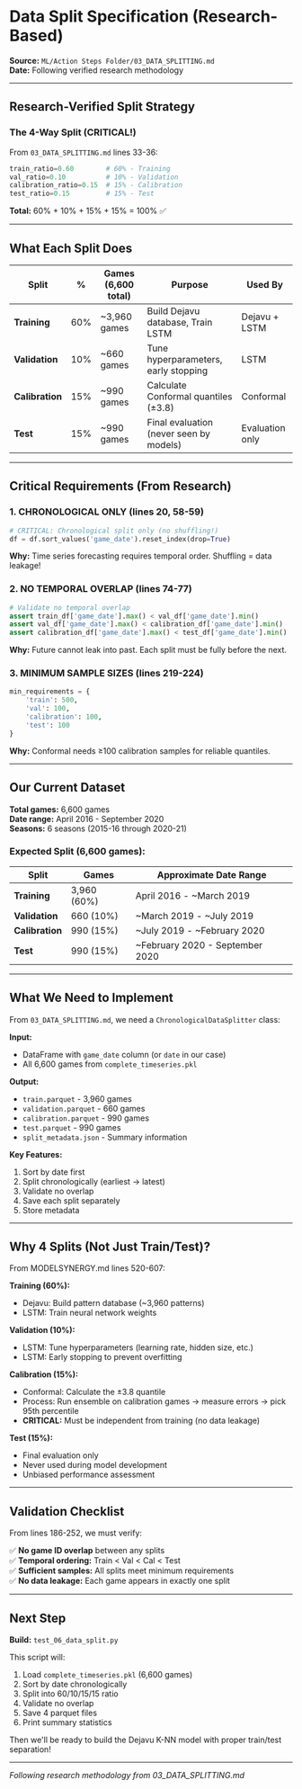 # Data Split Specification (Research-Based)

**Source:** `ML/Action Steps Folder/03_DATA_SPLITTING.md`  
**Date:** Following verified research methodology

---

## Research-Verified Split Strategy

### The 4-Way Split (CRITICAL!)

From `03_DATA_SPLITTING.md` lines 33-36:

```python
train_ratio=0.60        # 60% - Training
val_ratio=0.10          # 10% - Validation  
calibration_ratio=0.15  # 15% - Calibration
test_ratio=0.15         # 15% - Test
```

**Total:** 60% + 10% + 15% + 15% = 100% ✅

---

## What Each Split Does

| Split | % | Games (6,600 total) | Purpose | Used By |
|-------|---|---------------------|---------|---------|
| **Training** | 60% | ~3,960 games | Build Dejavu database, Train LSTM | Dejavu + LSTM |
| **Validation** | 10% | ~660 games | Tune hyperparameters, early stopping | LSTM |
| **Calibration** | 15% | ~990 games | Calculate Conformal quantiles (±3.8) | Conformal |
| **Test** | 15% | ~990 games | Final evaluation (never seen by models) | Evaluation only |

---

## Critical Requirements (From Research)

### 1. **CHRONOLOGICAL ONLY** (lines 20, 58-59)
```python
# CRITICAL: Chronological split only (no shuffling!)
df = df.sort_values('game_date').reset_index(drop=True)
```

**Why:** Time series forecasting requires temporal order. Shuffling = data leakage!

### 2. **NO TEMPORAL OVERLAP** (lines 74-77)
```python
# Validate no temporal overlap
assert train_df['game_date'].max() < val_df['game_date'].min()
assert val_df['game_date'].max() < calibration_df['game_date'].min()
assert calibration_df['game_date'].max() < test_df['game_date'].min()
```

**Why:** Future cannot leak into past. Each split must be fully before the next.

### 3. **MINIMUM SAMPLE SIZES** (lines 219-224)
```python
min_requirements = {
    'train': 500,
    'val': 100,
    'calibration': 100,
    'test': 100
}
```

**Why:** Conformal needs ≥100 calibration samples for reliable quantiles.

---

## Our Current Dataset

**Total games:** 6,600 games  
**Date range:** April 2016 - September 2020  
**Seasons:** 6 seasons (2015-16 through 2020-21)

### Expected Split (6,600 games):

| Split | Games | Approximate Date Range |
|-------|-------|------------------------|
| **Training** | 3,960 (60%) | April 2016 - ~March 2019 |
| **Validation** | 660 (10%) | ~March 2019 - ~July 2019 |
| **Calibration** | 990 (15%) | ~July 2019 - ~February 2020 |
| **Test** | 990 (15%) | ~February 2020 - September 2020 |

---

## What We Need to Implement

From `03_DATA_SPLITTING.md`, we need a `ChronologicalDataSplitter` class:

**Input:**
- DataFrame with `game_date` column (or `date` in our case)
- All 6,600 games from `complete_timeseries.pkl`

**Output:**
- `train.parquet` - 3,960 games
- `validation.parquet` - 660 games
- `calibration.parquet` - 990 games
- `test.parquet` - 990 games
- `split_metadata.json` - Summary information

**Key Features:**
1. Sort by date first
2. Split chronologically (earliest → latest)
3. Validate no overlap
4. Save each split separately
5. Store metadata

---

## Why 4 Splits (Not Just Train/Test)?

From MODELSYNERGY.md lines 520-607:

**Training (60%):**
- Dejavu: Build pattern database (~3,960 patterns)
- LSTM: Train neural network weights

**Validation (10%):**
- LSTM: Tune hyperparameters (learning rate, hidden size, etc.)
- LSTM: Early stopping to prevent overfitting

**Calibration (15%):**
- Conformal: Calculate the ±3.8 quantile
- Process: Run ensemble on calibration games → measure errors → pick 95th percentile
- **CRITICAL:** Must be independent from training (no data leakage)

**Test (15%):**
- Final evaluation only
- Never used during model development
- Unbiased performance assessment

---

## Validation Checklist

From lines 186-252, we must verify:

✅ **No game ID overlap** between any splits  
✅ **Temporal ordering:** Train < Val < Cal < Test  
✅ **Sufficient samples:** All splits meet minimum requirements  
✅ **No data leakage:** Each game appears in exactly one split  

---

## Next Step

**Build:** `test_06_data_split.py`

This script will:
1. Load `complete_timeseries.pkl` (6,600 games)
2. Sort by date chronologically
3. Split into 60/10/15/15 ratio
4. Validate no overlap
5. Save 4 parquet files
6. Print summary statistics

Then we'll be ready to build the Dejavu K-NN model with proper train/test separation!

---

*Following research methodology from 03_DATA_SPLITTING.md*

